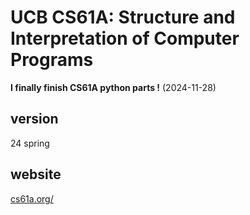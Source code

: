 # UCB CS61A: Structure and Interpretation of Computer Programs

**I finally finish CS61A python parts !**    (2024-11-28)

## version

24 spring

## website

 [cs61a.org/](https://cs61a.org/)